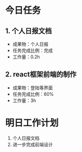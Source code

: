 # 今日任务

## 1. 个人日报文档
- 成果物：个人日报
- 任务完成比例：完成  
- 工作量：0.2h  
## 2. react框架前端的制作
- 成果物：登陆等界面
- 任务完成比例：60%  
- 工作量：3h


# 明日工作计划
1. 个人日报文档
2. 进一步完成前端设计